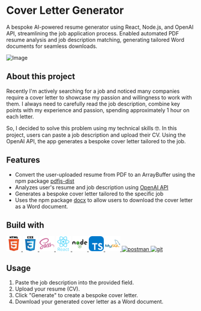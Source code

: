 # Cover Letter Generator

A bespoke AI-powered resume generator using React, Node.js, and OpenAI API, streamlining the job application process. Enabled automated PDF resume analysis and job description matching, generating tailored Word documents for seamless downloads.

<img width="635" alt="Image" src="https://github.com/user-attachments/assets/9f363460-80b3-43ed-aa55-a7d835f7e822" />

## About this project
Recently I'm actively searching for a job and noticed many companies require a cover letter to showcase my passion and willingness to work with them. I always need to carefully read the job description, combine key points with my experience and passion, spending approximately 1 hour on each letter.

So, I decided to solve this problem using my technical skills 🤓. In this project, users can paste a job description and upload their CV. Using the OpenAI API, the app generates a bespoke cover letter tailored to the job.

## Features
- Convert the user-uploaded resume from PDF to an ArrayBuffer using the npm package [pdfjs-dist](https://www.npmjs.com/package/pdfjs-dist)
- Analyzes user's resume and job description using [OpenAI API](https://platform.openai.com/docs/overview)
- Generates a bespoke cover letter tailored to the specific job
- Uses the npm package [docx](https://docx.js.org/#/?id=welcome) to allow users to download the cover letter as a Word document.

## Build with
<p align="left">
  <a href="https://www.w3.org/html/" target="_blank" rel="noreferrer"> <img src="https://raw.githubusercontent.com/devicons/devicon/master/icons/html5/html5-original-wordmark.svg" alt="html5" width="40" height="40"/> </a> 
  <a href="https://www.w3schools.com/css/" target="_blank" rel="noreferrer"> <img src="https://raw.githubusercontent.com/devicons/devicon/master/icons/css3/css3-original-wordmark.svg" alt="css3" width="40" height="40"/> </a> 
  <a href="https://sass-lang.com" target="_blank" rel="noreferrer"> <img src="https://raw.githubusercontent.com/devicons/devicon/master/icons/sass/sass-original.svg" alt="sass" width="40" height="40"/> </a>
  <a href="https://reactjs.org/" target="_blank" rel="noreferrer"> <img src="https://raw.githubusercontent.com/devicons/devicon/master/icons/react/react-original-wordmark.svg" alt="react" width="40" height="40"/> </a> 
  <a href="https://nodejs.org" target="_blank" rel="noreferrer"> <img src="https://raw.githubusercontent.com/devicons/devicon/master/icons/nodejs/nodejs-original-wordmark.svg" alt="nodejs" width="40" height="40"/> </a> 
  <a href="https://developer.mozilla.org/en-US/docs/Web/JavaScript" target="_blank" rel="noreferrer"> <img src="https://github.com/tandpfun/skill-icons/blob/main/icons/TypeScript.svg" alt="typescript" width="40" height="40"/> </a> 
  <a href="https://www.mysql.com/" target="_blank" rel="noreferrer"> <img src="https://raw.githubusercontent.com/devicons/devicon/master/icons/mysql/mysql-original-wordmark.svg" alt="mysql" width="40" height="40"/> </a> 
  <a href="https://postman.com" target="_blank" rel="noreferrer"> <img src="https://www.vectorlogo.zone/logos/getpostman/getpostman-icon.svg" alt="postman" width="40" height="40"/> </a> 
  <a href="https://git-scm.com/" target="_blank" rel="noreferrer"> <img src="https://www.vectorlogo.zone/logos/git-scm/git-scm-icon.svg" alt="git" width="40" height="40"/> </a> 
</p>

## Usage
1. Paste the job description into the provided field.
2. Upload your resume (CV).
3. Click "Generate" to create a bespoke cover letter.
4. Download your generated cover letter as a Word document.
